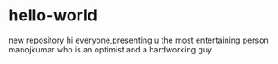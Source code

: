 # hello-world
new repository
 hi everyone,presenting u the most entertaining person manojkumar who is an optimist and a hardworking guy
